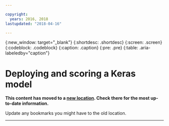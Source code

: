 ```yaml
---

copyright:
  years: 2016, 2018
lastupdated: "2018-04-16"

---
```

{:new_window: target="_blank"}
{:shortdesc: .shortdesc}
{:screen: .screen}
{:codeblock: .codeblock}
{:caption: .caption}
{:pre: .pre}
{:table: .aria-labeledby="caption"}

# Deploying and scoring a Keras model

**This content has moved to a [new location](https://dataplatform.ibm.com/docs/content/analyze-data/ml_dlaas_model_keras_deploy_score.html).  Check there for the most up-to-date information.**

Update any bookmarks you might have to the old location.


_____________
